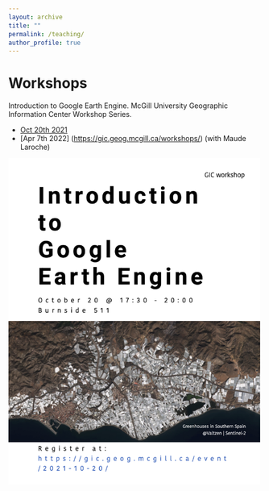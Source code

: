 ```yaml
---
layout: archive
title: ""
permalink: /teaching/
author_profile: true
---
```


Workshops 
======
Introduction to Google Earth Engine. McGill University Geographic Information Center Workshop Series. 
* [Oct 20th 2021](https://gic.geog.mcgill.ca/event/2021-10-20/)
* [Apr 7th 2022] (https://gic.geog.mcgill.ca/workshops/) (with Maude Laroche)

<img src="https://raw.githubusercontent.com/lucixlu/lucixlu.github.io/master/images/GEE_poster.png" alt="Your image title" width="500"/>
